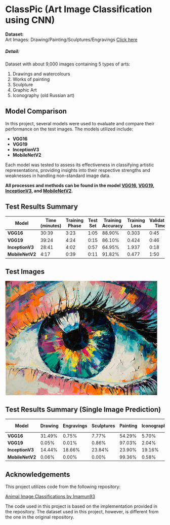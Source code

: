 # **ClassPic (Art Image Classification using CNN)**

**Dataset:**  
Art Images: Drawing/Painting/Sculptures/Engravings [Click here](https://www.kaggle.com/datasets/thedownhill/art-images-drawings-painting-sculpture-engraving) 

##### Detail:  
Dataset with about 9,000 images containing 5 types of arts:
1. Drawings and watercolours
2. Works of painting
3. Sculpture
4. Graphic Art
5. Iconography (old Russian art)

## Model Comparison

In this project, several models were used to evaluate and compare their performance on the test images. The models utilized include:

- **VGG16**
- **VGG19**
- **InceptionV3**
- **MobileNetV2**

Each model was tested to assess its effectiveness in classifying artistic representations, providing insights into their respective strengths and weaknesses in handling non-standard image data.

**All processes and methods can be found in the model [VGG16](https://github.com/NannapatVis/art_classifications/blob/main/Train_IMGVGG16.ipynb), [VGG19](https://github.com/NannapatVis/art_classifications/blob/main/Train_IMGVGG19.ipynb), [InceptionV3](https://github.com/NannapatVis/art_classifications/blob/main/InceptionV3-3.ipynb), and [MobileNetV2](https://github.com/NannapatVis/art_classifications/blob/main/Train_IMGMobileNetV2.ipynb).**


## Test Results Summary

| Model          | Time (minutes) | Training Phase | Test Set        | Training Accuracy | Training Loss | Validation Time | Validation Accuracy | Validation Loss |
|----------------|----------------|----------------|------------------|-------------------|---------------|------------------|--------------------|------------------|
| **VGG16**      | 30:39          | 3:23           | 1:05             | 88.90%            | 0.303         | 0:45             | 96.60%             | 0.122            |
| **VGG19**      | 39:24          | 4:24           | 0:15             | 86.10%            | 0.424         | 0:46             | 94.72%             | 0.178            |
| **InceptionV3**| 28:41          | 4:02           | 0:57             | 64.95%            | 1.937         | 0:18             | 14.02%             | 4.183            |
| **MobileNetV2**| 4:17           | 0:39           | 0:11             | 91.82%            | 0.477         | 1:50             | 98.87%             | 0.039            |

## Test Images

![Test Image](./testPic.jpg)

## Test Results Summary (Single Image Prediction)

| Model          | Drawing | Engravings | Sculptures | Painting | Iconography | Predicted Class |
|----------------|---------|------------|------------|----------|-------------|------------------|
| **VGG16**      | 31.49%  | 0.75%      | 7.77%      | 54.29%   | 5.70%       | painting          |
| **VGG19**      | 0.05%   | 0.01%      | 0.86%      | 97.03%   | 2.04%       | painting          |
| **InceptionV3**| 14.44%  | 18.66%     | 23.84%     | 23.90%   | 19.16%      | painting          |
| **MobileNetV2**| 0.06%   | 0.00%      | 0.00%      | 99.36%   | 0.58%       | painting          |


## Acknowledgements

This project utilizes code from the following repository:

[Animal Image Classifications by Imamun93](https://github.com/imamun93/animal-image-classifications/tree/master)

The code used in this project is based on the implementation provided in the repository. The dataset used in this project, however, is different from the one in the original repository.
